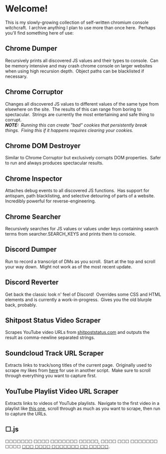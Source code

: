 # Welcome!
This is my slowly-growing collection of self-written chromium console witchcraft.&ensp;I archive anything I plan to use more than once here.&ensp;Perhaps you'll find something here of use:

## Chrome Dumper
Recursively prints all discovered JS values and their types to console.&ensp;Can be memory intensive and may crash chrome console on larger websites when using high recursion depth.&ensp;Object paths can be blacklisted if necessary.

## Chrome Corruptor
Changes all discovered JS values to different values of the same type from elsewhere on the site.&ensp;The results of this can range from boring to spectacular.&ensp;Strings are currently the most entertaining and safe thing to corrupt.<br>
<i><b>NOTE:</b>&ensp;Running this can create "bad" cookies that persistently break things.&ensp;Fixing this if it happens requires clearing your cookies.</i>

## Chrome DOM Destroyer
Similar to Chrome Corruptor but exclusively corrupts DOM properties.&ensp;Safer to run and always produces spectacular results.

## Chrome Inspector
Attaches debug events to all discovered JS functions.&ensp;Has support for antispam, path blacklisting, and selective detouring of parts of a website.&ensp;Incredibly powerful for reverse-engineering.

## Chrome Searcher
Recursively searches for JS values or values under keys containing search terms from searcher.SEARCH_KEYS and prints them to console.

## Discord Dumper
Run to record a transcript of DMs as you scroll.&ensp;Start at the top and scroll your way down.&ensp;Might not work as of the most recent update.

## Discord Reverter
Get back the classic look n' feel of Discord!&ensp;Overrides some CSS and HTML elements and is currently a work-in-progress.&ensp;Gives you the old blurple back, probably.

## Shitpost Status Video Scraper
Scrapes YouTube video URLs from [shitpoststatus.com](https://shitpoststatus.com/) and outputs the result as comma-newline separated strings.

## Soundcloud Track URL Scraper
Extracts links to track/song titles of the current page.&ensp;Originally used to scrape my likes from [here](https://soundcloud.com/fasteroid-1/likes) for use in another script.&ensp;Make sure to scroll through everything you want to capture first.

## YouTube Playlist Video URL Scraper
Extracts links to videos of YouTube playlists.&ensp;Navigate to the first video in a playlist like [this one](https://www.youtube.com/watch?v=q6EoRBvdVPQ&list=PLFsQleAWXsj_4yDeebiIADdH5FMayBiJo&index=1), scroll through as much as you want to scrape, then run to capture the URLs.

## ☐.js
☐⁢⁤⁢⁢⁢⁤⁢⁤☐⁢⁤⁤⁢⁤⁤⁤⁢☐⁢⁤⁤⁢⁢⁢⁤⁤☐⁢⁤⁤⁢⁤⁤⁤⁤☐⁢⁤⁤⁢⁢⁤⁢⁢☐⁢⁤⁤⁢⁢⁤⁢⁤☐⁢⁤⁤⁤⁢⁢⁤⁤ ☐⁢⁤⁤⁢⁤⁢⁢⁤☐⁢⁤⁤⁢⁤⁤⁤⁢☐⁢⁤⁤⁤⁢⁤⁢⁢☐⁢⁤⁤⁢⁤⁤⁤⁤ ☐⁢⁤⁤⁢⁢⁢⁤⁤☐⁢⁤⁤⁤⁢⁢⁤⁢☐⁢⁤⁤⁤⁤⁢⁢⁤☐⁢⁤⁤⁤⁢⁢⁢⁢☐⁢⁤⁤⁤⁢⁤⁢⁢☐⁢⁤⁤⁢⁤⁢⁢⁤☐⁢⁤⁤⁢⁢⁢⁤⁤ ☐⁢⁤⁤⁢⁢⁢⁤⁢☐⁢⁤⁤⁢⁤⁤⁤⁤☐⁢⁤⁤⁤⁤⁢⁢⁢☐⁢⁤⁤⁢⁢⁤⁢⁤☐⁢⁤⁤⁤⁢⁢⁤⁤, ☐⁢⁤⁤⁢⁤⁤⁢⁢☐⁢⁤⁤⁢⁤⁢⁢⁤☐⁢⁤⁤⁢⁤⁢⁤⁤☐⁢⁤⁤⁢⁢⁤⁢⁤ ☐⁢⁤⁤⁤⁢⁤⁢⁢☐⁢⁤⁤⁢⁤⁢⁢⁢☐⁢⁤⁤⁢⁢⁤⁢⁤ ☐⁢⁤⁤⁢⁢⁤⁢⁤☐⁢⁤⁤⁤⁤⁢⁢⁢☐⁢⁤⁤⁢⁢⁤⁢⁤☐⁢⁤⁤⁤⁢⁢⁤⁢☐⁢⁤⁤⁤⁢⁢⁢⁢☐⁢⁤⁤⁤⁢⁤⁢⁢☐⁢⁤⁤⁤⁢⁢⁤⁤ ☐⁢⁤⁤⁢⁢⁤⁤⁢☐⁢⁤⁤⁤⁢⁢⁤⁢☐⁢⁤⁤⁢⁤⁤⁤⁤☐⁢⁤⁤⁢⁤⁤⁢⁤ [☐⁢⁤⁤⁤⁢⁤⁢⁢☐⁢⁤⁤⁢⁤⁢⁢⁢☐⁢⁤⁤⁢⁢⁤⁢⁤ ☐⁢⁤⁢⁢⁤⁤⁢⁢☐⁢⁤⁤⁢⁤⁤⁤⁤☐⁢⁤⁤⁤⁢⁢⁤⁤☐⁢⁤⁤⁤⁢⁤⁢⁢ ☐⁢⁤⁢⁢⁤⁤⁢⁢☐⁢⁤⁤⁢⁤⁢⁢⁤☐⁢⁤⁤⁢⁢⁢⁤⁢☐⁢⁤⁤⁤⁢⁢⁤⁢☐⁢⁤⁤⁢⁢⁢⁢⁤☐⁢⁤⁤⁤⁢⁢⁤⁢☐⁢⁤⁤⁤⁤⁢⁢⁤ ☐⁢⁤⁤⁢⁤⁢⁢⁤☐⁢⁤⁤⁢⁤⁤⁤⁢ ☐⁢⁤⁢⁢⁤⁤⁤⁤☐⁢⁤⁢⁢⁤⁤⁢⁤☐⁢⁤⁢⁢⁤⁤⁤⁤☐⁢⁤⁢⁤⁢⁢⁤⁢☐⁢⁤⁢⁢⁤⁢⁢⁤](https://youtu.be/4GvsYk5rLGk?t=369).
